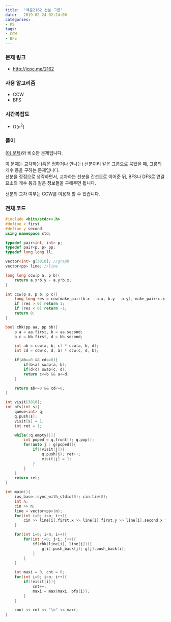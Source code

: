 ```yaml
---
title:  "백준2162 선분 그룹"
date:   2019-02-24 02:24:00
categories:
- PS
tags:
- CCW
- BFS
---
```


### 문제 링크
* http://icpc.me/2162

### 사용 알고리즘
* CCW
* BFS

### 시간복잡도
* O(n<sup>2</sup>)

### 풀이
(<a href = "https://justicehui.github.io/ps/2019/02/24/BOJ10216/">이 문제</a>)와 비슷한 문제입니다.

이 문제는 교차하는(혹은 접하거나 만나는) 선분끼리 같은 그룹으로 묶었을 때, 그룹의 개수 등을 구하는 문제입니다.<br>
선분을 정점으로 생각하면서, 교차하는 선분을 간선으로 이어준 뒤, BFS나 DFS로 연결 요소의 개수 등과 같은 정보들을 구해주면 됩니다.

선분의 교차 여부는 CCW를 이용해 할 수 있습니다.

### 전체 코드
```cpp
#include <bits/stdc++.h>
#define x first
#define y second
using namespace std;

typedef pair<int, int> p;
typedef pair<p, p> pp;
typedef long long ll;

vector<int> g[3010]; //graph
vector<pp> line; //line

long long ccw(p a, p b){
	return a.x*b.y - a.y*b.x;
}

int ccw(p a, p b, p c){
	long long res = ccw(make_pair(b.x - a.x, b.y - a.y), make_pair(c.x - a.x, c.y - a.y));
	if (res > 0) return 1;
	if (res < 0) return -1;
	return 0;
}

bool chk(pp aa, pp bb){
	p a = aa.first, b = aa.second;
	p c = bb.first, d = bb.second;

	int ab = ccw(a, b, c) * ccw(a, b, d);
	int cd = ccw(c, d, a) * ccw(c, d, b);

	if(ab==0 && cd==0){
		if(b<a) swap(a, b);
		if(d<c) swap(c, d);
		return c<=b && a<=d;
	}

	return ab<=0 && cd<=0;
}

int visit[3010];
int bfs(int s){
	queue<int> q;
	q.push(s);
	visit[s] = 1;
	int ret = 1;

	while(!q.empty()){
		int poped = q.front(); q.pop();
		for(auto j : g[poped]){
			if(!visit[j]){
				q.push(j); ret++;
				visit[j] = 1;
			}
		}
	}
	return ret;
}

int main(){
	ios_base::sync_with_stdio(0); cin.tie(0);
	int n;
	cin >> n;
	line = vector<pp>(n);
	for(int i=0; i<n; i++){
		cin >> line[i].first.x >> line[i].first.y >> line[i].second.x >> line[i].second.y;
	}

	for(int i=0; i<n; i++){
		for(int j=0; j<i; j++){
			if(chk(line[i], line[j])){
				g[i].push_back(j); g[j].push_back(i);
			}
		}
	}

	int maxi = 0, cnt = 0;
	for(int i=0; i<n; i++){
		if(!visit[i]){
			cnt++;
			maxi = max(maxi, bfs(i));
		}
	}

	cout << cnt << "\n" << maxi;
}
```
